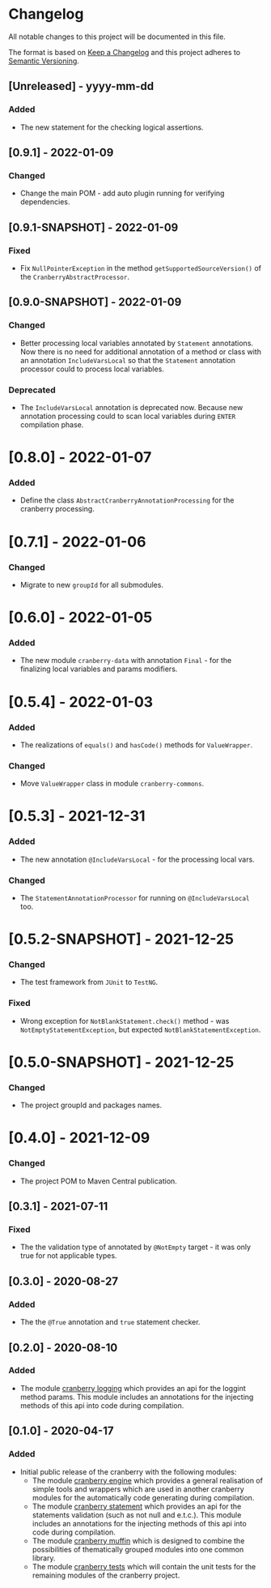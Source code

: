 # Changelog

All notable changes to this project will be documented in this file.

The format is based on [Keep a Changelog](http://keepachangelog.com/) and this project adheres to [Semantic Versioning](http://semver.org/).

## [Unreleased] - yyyy-mm-dd

### Added

- The new statement for the checking logical assertions.

## [0.9.1] - 2022-01-09

### Changed

- Change the main POM - add auto plugin running for verifying dependencies.

## [0.9.1-SNAPSHOT] - 2022-01-09

### Fixed

- Fix `NullPointerException` in the method `getSupportedSourceVersion()` of the `CranberryAbstractProcessor`.

## [0.9.0-SNAPSHOT] - 2022-01-09

### Changed

- Better processing local variables annotated by `Statement` annotations. Now there is no need
for additional annotation of a method or class with an annotation `IncludeVarsLocal`
so that the `Statement` annotation processor could to process local variables.

### Deprecated

- The `IncludeVarsLocal` annotation is deprecated now. Because new annotation processing
could to scan local variables during `ENTER` compilation phase.

# [0.8.0] - 2022-01-07

### Added

- Define the class `AbstractCranberryAnnotationProcessing` for the cranberry processing.

# [0.7.1] - 2022-01-06

### Changed

- Migrate to new `groupId` for all submodules.

# [0.6.0] - 2022-01-05

### Added

- The new module `cranberry-data` with annotation `Final` - for the finalizing local variables and params modifiers.

# [0.5.4] - 2022-01-03

### Added

- The realizations of `equals()` and `hasCode()` methods for `ValueWrapper`.

### Changed

- Move `ValueWrapper` class in module `cranberry-commons`.

# [0.5.3] - 2021-12-31

### Added

- The new annotation `@IncludeVarsLocal` - for the processing local vars.

### Changed

- The `StatementAnnotationProcessor` for running on `@IncludeVarsLocal` too.

# [0.5.2-SNAPSHOT] - 2021-12-25

### Changed

- The test framework from `JUnit` to `TestNG`.

### Fixed

- Wrong exception for `NotBlankStatement.check()` method - was `NotEmptyStatementException`, but expected `NotBlankStatementException`.

# [0.5.0-SNAPSHOT] - 2021-12-25

### Changed

- The project groupId and packages names.

# [0.4.0] - 2021-12-09

### Changed

- The project POM to Maven Central publication.

## [0.3.1] - 2021-07-11

### Fixed

- The the validation type of annotated by `@NotEmpty` target - it was only true for not applicable types.

## [0.3.0] - 2020-08-27

### Added

- The the `@True` annotation and `true` statement checker.

## [0.2.0] - 2020-08-10

### Added

- The module [cranberry logging](cranberry-logging/README.md) which provides an api for the loggint method params. This module includes an annotations for the injecting methods of this api into code during compilation.

## [0.1.0] - 2020-04-17

### Added
- Initial public release of the cranberry with the following modules:
    - The module [cranberry engine](cranberry-engine/README.md) which provides a general realisation of simple tools and wrappers which are used in another cranberry modules for the automatically code generating during compilation.
    - The module [cranberry statement](cranberry-statement/README.md) which provides an api for the statements validation (such as not null and e.t.c.). This module includes an annotations for the injecting methods of this api into code during compilation.
    - The module [cranberry muffin](cranberry-statement/README.md) which is designed to combine the possibilities of thematically grouped modules into one common library.
    - The module [cranberry tests](cranberry-tests/README.md) which will contain the unit tests for the remaining modules of the cranberry project.